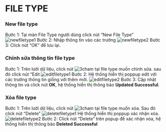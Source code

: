 # FILE TYPE
###	New file type
Bước 1:	Tại màn File Type người dùng click nút “New File Type”
![newfiletype1](https://user-images.githubusercontent.com/105435351/198495176-82cdfbd5-18a7-4eb6-9756-d15a0c783351.png)
Bước 2:	Nhập thông tin vào các trường
![newfiletype2](https://user-images.githubusercontent.com/105435351/198495178-e2a2f64c-d48c-440e-8600-c88c0402bd73.png)
Bước 3:	Click nút “OK” để lưu lại.

### Chỉnh sửa thông tin file type
Bước 1:	Trên lưới dữ liệu, click nút ![3cham](https://user-images.githubusercontent.com/105435351/197490871-756491bf-bdbc-460f-9a51-9b27ed4240c7.png) tại file type muốn chỉnh sửa. sau đó click nút “Edit
![editfiletype1](https://user-images.githubusercontent.com/105435351/198495116-36b9142c-4830-4f33-baf8-2e88c6e7e75e.png)
Bước 2:	Hệ thống hiển thị poppup edit với các trường thông tin giống với thêm mới.
![editfiletype2](https://user-images.githubusercontent.com/105435351/198495119-d7d784ce-7fc1-4633-9424-cb6be29aae25.png)
Bước 3:	Cập nhật thông tin và click nút **OK**, hệ thống hiển thị thông báo **Updated Successful**.

###	Xóa file type
Bước 1:	Trên lưới dữ liệu, click nút  ![3cham](https://user-images.githubusercontent.com/105435351/197490871-756491bf-bdbc-460f-9a51-9b27ed4240c7.png) tại file type muốn xóa. Sau đó click nút “Delete”
![deletefiletype1](https://user-images.githubusercontent.com/105435351/198495181-3748fe87-6b58-475e-806c-dd2db89c80ad.png)
Hệ thống hiển thị poppup xác nhận xóa. 
![deletefiletype2](https://user-images.githubusercontent.com/105435351/198495095-4f0d6091-98d4-462b-a48b-77e8fdc54c57.png)
Bước 2:	Click nút “Delete” trên popup để xác nhận xóa, hệ thống hiển thị thông báo **Deleted Successful**
